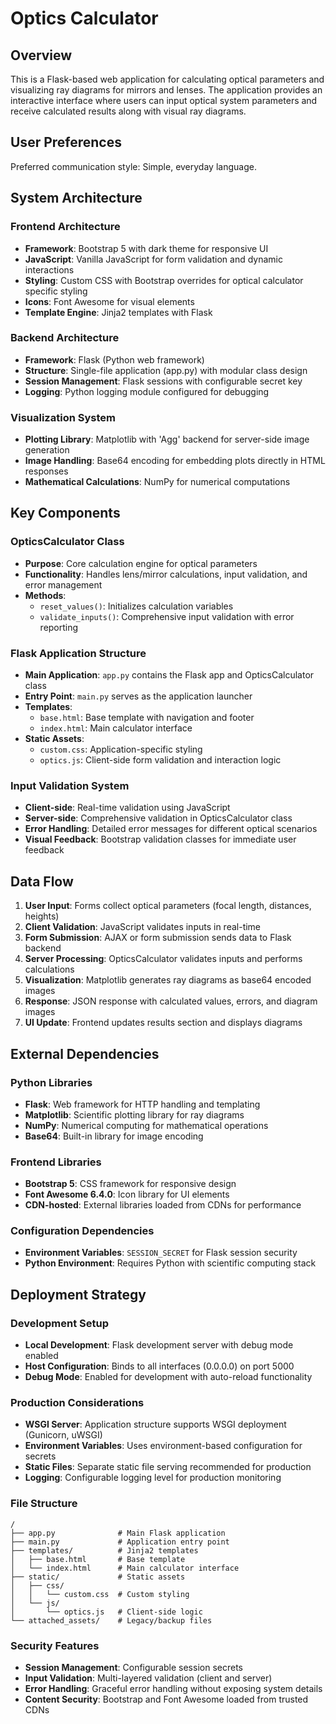 # Optics Calculator

## Overview

This is a Flask-based web application for calculating optical parameters and visualizing ray diagrams for mirrors and lenses. The application provides an interactive interface where users can input optical system parameters and receive calculated results along with visual ray diagrams.

## User Preferences

Preferred communication style: Simple, everyday language.

## System Architecture

### Frontend Architecture
- **Framework**: Bootstrap 5 with dark theme for responsive UI
- **JavaScript**: Vanilla JavaScript for form validation and dynamic interactions
- **Styling**: Custom CSS with Bootstrap overrides for optical calculator specific styling
- **Icons**: Font Awesome for visual elements
- **Template Engine**: Jinja2 templates with Flask

### Backend Architecture
- **Framework**: Flask (Python web framework)
- **Structure**: Single-file application (app.py) with modular class design
- **Session Management**: Flask sessions with configurable secret key
- **Logging**: Python logging module configured for debugging

### Visualization System
- **Plotting Library**: Matplotlib with 'Agg' backend for server-side image generation
- **Image Handling**: Base64 encoding for embedding plots directly in HTML responses
- **Mathematical Calculations**: NumPy for numerical computations

## Key Components

### OpticsCalculator Class
- **Purpose**: Core calculation engine for optical parameters
- **Functionality**: Handles lens/mirror calculations, input validation, and error management
- **Methods**: 
  - `reset_values()`: Initializes calculation variables
  - `validate_inputs()`: Comprehensive input validation with error reporting

### Flask Application Structure
- **Main Application**: `app.py` contains the Flask app and OpticsCalculator class
- **Entry Point**: `main.py` serves as the application launcher
- **Templates**: 
  - `base.html`: Base template with navigation and footer
  - `index.html`: Main calculator interface
- **Static Assets**:
  - `custom.css`: Application-specific styling
  - `optics.js`: Client-side form validation and interaction logic

### Input Validation System
- **Client-side**: Real-time validation using JavaScript
- **Server-side**: Comprehensive validation in OpticsCalculator class
- **Error Handling**: Detailed error messages for different optical scenarios
- **Visual Feedback**: Bootstrap validation classes for immediate user feedback

## Data Flow

1. **User Input**: Forms collect optical parameters (focal length, distances, heights)
2. **Client Validation**: JavaScript validates inputs in real-time
3. **Form Submission**: AJAX or form submission sends data to Flask backend
4. **Server Processing**: OpticsCalculator validates inputs and performs calculations
5. **Visualization**: Matplotlib generates ray diagrams as base64 encoded images
6. **Response**: JSON response with calculated values, errors, and diagram images
7. **UI Update**: Frontend updates results section and displays diagrams

## External Dependencies

### Python Libraries
- **Flask**: Web framework for HTTP handling and templating
- **Matplotlib**: Scientific plotting library for ray diagrams
- **NumPy**: Numerical computing for mathematical operations
- **Base64**: Built-in library for image encoding

### Frontend Libraries
- **Bootstrap 5**: CSS framework for responsive design
- **Font Awesome 6.4.0**: Icon library for UI elements
- **CDN-hosted**: External libraries loaded from CDNs for performance

### Configuration Dependencies
- **Environment Variables**: `SESSION_SECRET` for Flask session security
- **Python Environment**: Requires Python with scientific computing stack

## Deployment Strategy

### Development Setup
- **Local Development**: Flask development server with debug mode enabled
- **Host Configuration**: Binds to all interfaces (0.0.0.0) on port 5000
- **Debug Mode**: Enabled for development with auto-reload functionality

### Production Considerations
- **WSGI Server**: Application structure supports WSGI deployment (Gunicorn, uWSGI)
- **Environment Variables**: Uses environment-based configuration for secrets
- **Static Files**: Separate static file serving recommended for production
- **Logging**: Configurable logging level for production monitoring

### File Structure
```
/
├── app.py              # Main Flask application
├── main.py             # Application entry point
├── templates/          # Jinja2 templates
│   ├── base.html       # Base template
│   └── index.html      # Main calculator interface
├── static/             # Static assets
│   ├── css/
│   │   └── custom.css  # Custom styling
│   └── js/
│       └── optics.js   # Client-side logic
└── attached_assets/    # Legacy/backup files
```

### Security Features
- **Session Management**: Configurable session secrets
- **Input Validation**: Multi-layered validation (client and server)
- **Error Handling**: Graceful error handling without exposing system details
- **Content Security**: Bootstrap and Font Awesome loaded from trusted CDNs